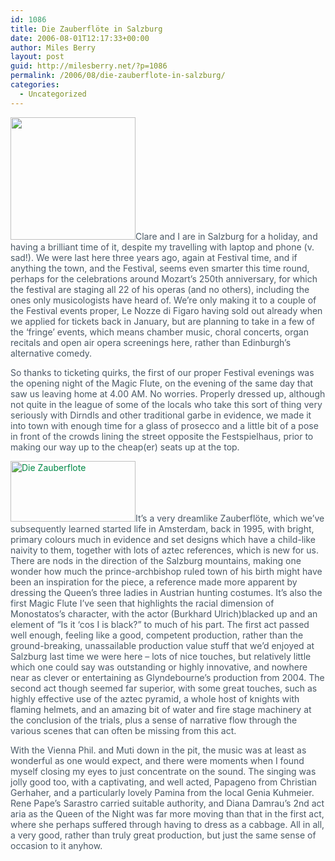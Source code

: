 ```yaml
---
id: 1086
title: Die Zauberflöte in Salzburg
date: 2006-08-01T12:17:33+00:00
author: Miles Berry
layout: post
guid: http://milesberry.net/?p=1086
permalink: /2006/08/die-zauberflote-in-salzburg/
categories:
  - Uncategorized
---
```

<p style="color: #495865;">
  <a style="color: #008947;" href="http://web.archive.org/web/20061102114756/http://www.flickr.com/photos/mberry/212383996/"><img class="floatLeft alignleft" src="http://web.archive.org/web/20061102114756im_/http://static.flickr.com/91/212383996_bea6666561_m.jpg" alt="" width="200" height="196" border="0" /></a>Clare and I are in Salzburg for a holiday, and having a brilliant time of it, despite my travelling with laptop and phone (v. sad!). We were last here three years ago, again at Festival time, and if anything the town, and the Festival, seems even smarter this time round, perhaps for the celebrations around Mozart&#8217;s 250th anniversary, for which the festival are staging all 22 of his operas (and no others), including the ones only musicologists have heard of. We&#8217;re only making it to a couple of the Festival events proper, Le Nozze di Figaro having sold out already when we applied for tickets back in January, but are planning to take in a few of the &#8216;fringe&#8217; events, which means chamber music, choral concerts, organ recitals and open air opera screenings here, rather than Edinburgh&#8217;s alternative comedy.
</p>

<p style="color: #495865;">
  So thanks to ticketing quirks, the first of our proper Festival evenings was the opening night of the Magic Flute, on the evening of the same day that saw us leaving home at 4.00 AM. No worries. Properly dressed up, although not quite in the league of some of the locals who take this sort of thing very seriously with Dirndls and other traditional garbe in evidence, we made it into town with enough time for a glass of prosecco and a little bit of a pose in front of the crowds lining the street opposite the Festspielhaus, prior to making our way up to the cheap(er) seats up at the top.
</p>

<p style="color: #495865;">
  <a style="color: #008947;" href="http://web.archive.org/web/20061102114756/http://www.flickr.com/photos/mberry/212386314/"><img class="floatLeft alignleft" title="Die Zauberflote" src="http://web.archive.org/web/20061102114756im_/http://static.flickr.com/64/212386314_f68d267838_m.jpg" alt="Die Zauberflote" width="200" height="97" border="0" /></a>It&#8217;s a very dreamlike Zauberflöte, which we&#8217;ve subsequently learned started life in Amsterdam, back in 1995, with bright, primary colours much in evidence and set designs which have a child-like naivity to them, together with lots of aztec references, which is new for us. There are nods in the direction of the Salzburg mountains, making one wonder how much the prince-archbishop ruled town of his birth might have been an inspiration for the piece, a reference made more apparent by dressing the Queen&#8217;s three ladies in Austrian hunting costumes. It&#8217;s also the first Magic Flute I&#8217;ve seen that highlights the racial dimension of Monostatos&#8217;s character, with the actor (Burkhard Ulrich)blacked up and an element of &#8220;Is it &#8216;cos I is black?&#8221; to much of his part. The first act passed well enough, feeling like a good, competent production, rather than the ground-breaking, unassailable production value stuff that we&#8217;d enjoyed at Salzburg last time we were here &#8211; lots of nice touches, but relatively little which one could say was outstanding or highly innovative, and nowhere near as clever or entertaining as Glyndebourne&#8217;s production from 2004. The second act though seemed far superior, with some great touches, such as highly effective use of the aztec pyramid, a whole host of knights with flaming helmets, and an amazing bit of water and fire stage machinery at the conclusion of the trials, plus a sense of narrative flow through the various scenes that can often be missing from this act.
</p>

<p style="color: #495865;">
  With the Vienna Phil. and Muti down in the pit, the music was at least as wonderful as one would expect, and there were moments when I found myself closing my eyes to just concentrate on the sound. The singing was jolly good too, with a captivating, and well acted, Papageno from Christian Gerhaher, and a particularly lovely Pamina from the local Genia Kuhmeier. Rene Pape&#8217;s Sarastro carried suitable authority, and Diana Damrau&#8217;s 2nd act aria as the Queen of the Night was far more moving than that in the first act, where she perhaps suffered through having to dress as a cabbage. All in all, a very good, rather than truly great production, but just the same sense of occasion to it anyhow.
</p>